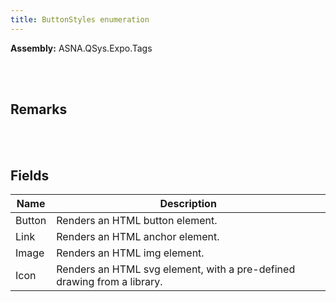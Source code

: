 ```yaml
---
title: ButtonStyles enumeration
---
```




**Assembly:** ASNA.QSys.Expo.Tags

<br>
<br>

## Remarks

<br>
<br>

## Fields

| Name | Description
| --- | --- 
| Button | Renders an HTML button element.
| Link | Renders an HTML anchor element.
| Image | Renders an HTML img element.
| Icon | Renders an HTML svg element, with a pre-defined drawing from a library.

<br>
<br>


